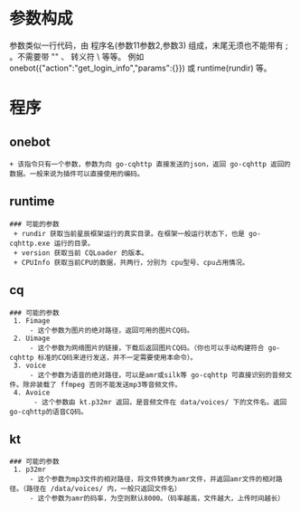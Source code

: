 # 参数构成
  参数类似一行代码，由 程序名(参数11参数2,参数3) 组成，末尾无须也不能带有 ; 。不需要带 "" 、 转义符 \ 等等。
  例如 onebot({"action":"get_login_info","params":{}})
  或 runtime(rundir) 等。
# 程序
  ## onebot
    + 该指令只有一个参数，参数为向 go-cqhttp 直接发送的json，返回 go-cqhttp 返回的数据。一般来说为插件可以直接使用的编码。
  ## runtime
    ### 可能的参数
     + rundir 获取当前星辰框架运行的真实目录。在框架一般运行状态下，也是 go-cqhttp.exe 运行的目录。
     + version 获取当前 CQLoader 的版本。
     + CPUInfo 获取当前CPU的数据，共两行，分别为 cpu型号、cpu占用情况。
  ## cq
    ### 可能的参数
     1. Fimage
         - 这个参数为图片的绝对路径，返回可用的图片CQ码。
     2. Uimage
         - 这个参数为网络图片的链接，下载后返回图片CQ码。（你也可以手动构建符合 go-cqhttp 标准的CQ码来进行发送，并不一定需要使用本命令）。
     3. voice
         - 这个参数为语音的绝对路径，可以是amr或silk等 go-cqhttp 可直接识别的音频文件。除非装载了 ffmpeg 否则不能发送mp3等音频文件。
     4. Avoice
          - 这个参数由 kt.p32mr 返回，是音频文件在 data/voices/ 下的文件名。返回go-cqhttp的语音CQ码。
  ## kt
    ### 可能的参数
     1. p32mr
         - 这个参数为mp3文件的相对路径，将文件转换为amr文件，并返回amr文件的相对路径。（路径在 /data/voices/ 内，一般只返回文件名）
         - 这个参数为amr的码率，为空则默认8000。（码率越高，文件越大，上传时间越长）
      
